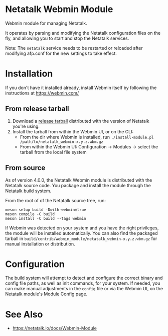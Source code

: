 # Netatalk Webmin Module

Webmin module for managing Netatalk.

It operates by parsing and modifying the Netatalk configuration files on the fly, and allowing you to start and stop the Netatalk services.

Note: The `netatalk` service needs to be restarted or reloaded after modifying afp.conf for the new settings to take effect.

# Installation

If you don't have it installed already, install Webmin itself by following the instructions at https://webmin.com/

## From release tarball

1. Download a [release tarball](https://github.com/Netatalk/netatalk/releases) distributed with the version of Netatalk you're using.
1. Install the tarball from within the Webmin UI, or on the CLI:
   * From the dir where Webmin is installed, run `./install-module.pl /path/to/netatalk_webmin-x.y.z.wbm.gz`
   * From within the Webmin UI: Configuration -> Modules -> select the tarball from the local file system

## From source

As of version 4.0.0, the Netatalk Webmin module is distributed with the Netatalk source code.
You package and install the module through the Netatalk build system.

From the root of of the Netatalk source tree, run:

```
meson setup build -Dwith-webmin=true
meson compile -C build
meson install -C build --tags webmin
```

If Webmin was detected on your system and you have the right privileges, the module will be installed automatically.
You can also find the packaged tarball in `build/contrib/webmin_module/netatalk_webmin-x.y.z.wbm.gz` for manual installation or distribution.

# Configuration

The build system will attempt to detect and configure the correct binary and config file paths, as well as init commands, for your system.
If needed, you can make manual adjustments in the `config` file or via the Webmin UI, on the Netatalk module's Module Config page.

# See Also
- https://netatalk.io/docs/Webmin-Module
